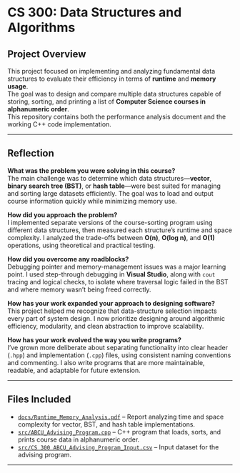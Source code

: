 # CS 300: Data Structures and Algorithms

## Project Overview
This project focused on implementing and analyzing fundamental data structures to evaluate their efficiency in terms of **runtime** and **memory usage**.  
The goal was to design and compare multiple data structures capable of storing, sorting, and printing a list of **Computer Science courses in alphanumeric order**.  
This repository contains both the performance analysis document and the working C++ code implementation.

---

## Reflection

**What was the problem you were solving in this course?**  
The main challenge was to determine which data structures—**vector**, **binary search tree (BST)**, or **hash table**—were best suited for managing and sorting large datasets efficiently. The goal was to load and output course information quickly while minimizing memory use.

**How did you approach the problem?**  
I implemented separate versions of the course-sorting program using different data structures, then measured each structure’s runtime and space complexity. I analyzed the trade-offs between **O(n)**, **O(log n)**, and **O(1)** operations, using theoretical and practical testing.

**How did you overcome any roadblocks?**  
Debugging pointer and memory-management issues was a major learning point. I used step-through debugging in **Visual Studio**, along with `cout` tracing and logical checks, to isolate where traversal logic failed in the BST and where memory wasn’t being freed correctly.

**How has your work expanded your approach to designing software?**  
This project helped me recognize that data-structure selection impacts every part of system design. I now prioritize designing around algorithmic efficiency, modularity, and clean abstraction to improve scalability.

**How has your work evolved the way you write programs?**  
I’ve grown more deliberate about separating functionality into clear header (`.hpp`) and implementation (`.cpp`) files, using consistent naming conventions and commenting. I also write programs that are more maintainable, readable, and adaptable for future extension.

---

## Files Included
- [`docs/Runtime_Memory_Analysis.pdf`](docs/Runtime_Memory_Analysis.pdf) – Report analyzing time and space complexity for vector, BST, and hash table implementations.  
- [`src/ABCU_Advising_Program.cpp`](src/ABCU_Advising_Program.cpp) – C++ program that loads, sorts, and prints course data in alphanumeric order.  
- [`src/CS 300 ABCU_Advising_Program_Input.csv`](src/CS%20300%20ABCU_Advising_Program_Input.csv) – Input dataset for the advising program.

---
